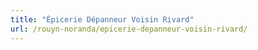 ```yaml
---
title: "Épicerie Dépanneur Voisin Rivard"
url: /rouyn-noranda/epicerie-depanneur-voisin-rivard/
---
```

